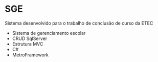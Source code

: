 # SGE
Sistema desenvolvido para o trabalho de conclusão de curso da ETEC

- Sistema de gerenciamento escolar
- CRUD SqlServer
- Estrutura MVC
- C#
- MetroFramework
